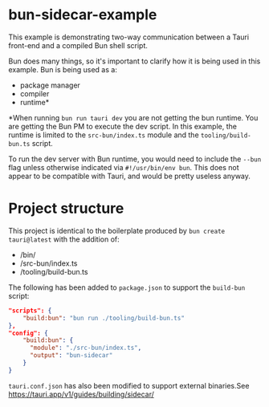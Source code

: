 # bun-sidecar-example

This example is demonstrating two-way communication between a Tauri front-end and a compiled Bun shell script. 

Bun does many things, so it's important to clarify how it is being used in this example. Bun is being used as a:
* package manager
* compiler
* runtime*

*When running `bun run tauri dev` you are not getting the bun runtime. You are getting the Bun PM to execute the dev script. In this example, the runtime is limited to the `src-bun/index.ts` module and the `tooling/build-bun.ts` script.

To run the dev server with Bun runtime, you would need to include the `--bun` flag unless otherwise indicated via `#!/usr/bin/env bun`. This does not appear to be compatible with Tauri, and would be pretty useless anyway. 

# Project structure

This project is identical to the boilerplate produced by `bun create tauri@latest` with the addition of:
* /bin/
* /src-bun/index.ts
* /tooling/build-bun.ts

The following has been added to `package.json` to support the `build-bun` script:
```json
"scripts": {
    "build:bun": "bun run ./tooling/build-bun.ts"
},
"config": {
    "build:bun": {
      "module": "./src-bun/index.ts",
      "output": "bun-sidecar"
    }
}
```

`tauri.conf.json` has also been modified to support external binaries.See https://tauri.app/v1/guides/building/sidecar/



